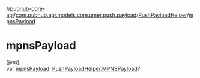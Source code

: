 //[pubnub-core-api](../../../index.md)/[com.pubnub.api.models.consumer.push.payload](../index.md)/[PushPayloadHelper](index.md)/[mpnsPayload](mpns-payload.md)

# mpnsPayload

[jvm]\
var [mpnsPayload](mpns-payload.md): [PushPayloadHelper.MPNSPayload](-m-p-n-s-payload/index.md)?
